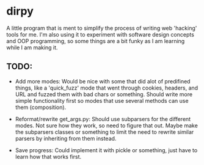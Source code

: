 # dirpy
A little program that is ment to simplify the process of writing web 'hacking' tools for me.
I'm also using it to experiment with software design concepts and OOP programming, so some things are a bit funky as I am learning while I am making it.

## TODO:
* Add more modes:
    Would be nice with some that did alot of predifined things,
    like a 'quick_fuzz' mode that went through cookies, headers, and URL
    and fuzzed them with bad chars or something.
    Should write more simple functionality first so modes that use several
    methods can use them (composition).
   
* Reformat/rewrite get_args.py:
    Should use subparsers for the different modes. Not sure how they work,
    so need to figure that out.
    Maybe make the subparsers classes or something to limit the need to
    rewrite similar parsers by inheriting from them instead.

* Save progress:
    Could implement it with pickle or something, just have to learn how
    that works first.
